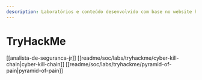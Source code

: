 ```yaml
---
description: Laboratórios e conteúdo desenvolvido com base no website https://tryhackme.com
---
```


# TryHackMe

\[\[analista-de-seguranca-jr]] \[\[readme/soc/labs/tryhackme/cyber-kill-chain|cyber-kill-chain]] \[\[readme/soc/labs/tryhackme/pyramid-of-pain|pyramid-of-pain]]
